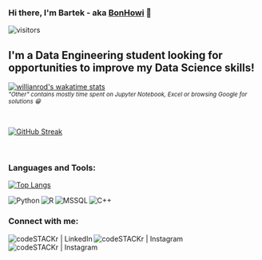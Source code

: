 ### Hi there, I'm Bartek - aka [BonHowi][linkedin] 👋
![visitors](https://visitor-badge.glitch.me/badge?page_id=BonHowi)



## I'm a Data Engineering student looking for opportunities to improve my Data Science skills!



[![willianrod's wakatime stats](https://github-readme-stats.vercel.app/api/wakatime?username=BonHowi&layout=compact)](https://wakatime.com/@BonHowi)
<br />
<sub>*"Other" contains mostly time spent on Jupyter Notebook, Excel or browsing Google for solutions :grin:*</sub>

<br />

[![GitHub Streak](http://github-readme-streak-stats.herokuapp.com?user=BonHowi&theme=radical&hide_border=true)](https://github.com/BonHowi)

<br />

### Languages and Tools:

[![Top Langs](https://github-readme-stats.vercel.app/api/top-langs/?username=BonHowi&layout=compact)](https://github.com/BonHowi)


[<img align="left" alt="Python" src="https://img.shields.io/badge/Python-3776AB?style=for-the-badge&logo=python&logoColor=white" />][linkedin]
[<img align="left" alt="R" src="https://img.shields.io/badge/R-276DC3?style=for-the-badge&logo=r&logoColor=white" />][linkedin]
[<img align="left" alt="MSSQL" src="https://img.shields.io/badge/MySQL-00000F?style=for-the-badge&logo=mysql&logoColor=white" />][linkedin]
[<img align="left" alt="C++" src="https://img.shields.io/badge/C%2B%2B-00599C?style=for-the-badge&logo=c%2B%2B&logoColor=white" />][linkedin]

<br />

### Connect with me:

[<img align="left" alt="codeSTACKr | LinkedIn" src="https://img.shields.io/badge/LinkedIn-0077B5?style=for-the-badge&logo=linkedin&logoColor=white" />][linkedin]
[<img align="left" alt="codeSTACKr | Instagram" src="https://img.shields.io/badge/Instagram-E4405F?style=for-the-badge&logo=instagram&logoColor=white" />][instagram]
[<img align="left" alt="codeSTACKr | Instagram" src="https://discord-md-badge.vercel.app/api/shield/308679710823546880"/>][discord]

<br />
<br />
<br />
<br />
<br />



[instagram]: https://www.instagram.com/bonhowi/
[linkedin]: https://www.linkedin.com/in/bartoszadamiec/
[discord]: BonJowi#0119




